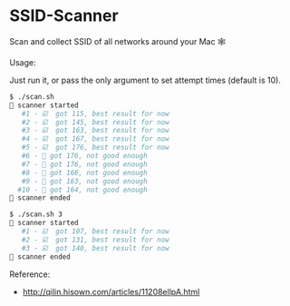 # SSID-Scanner

Scan and collect SSID of all networks around your Mac 🕸️

Usage:

Just run it, or pass the only argument to set attempt times (default is 10).

```bash
$ ./scan.sh
📶 scanner started
   #1 - ☑️  got 115, best result for now
   #2 - ☑️  got 145, best result for now
   #3 - ☑️  got 163, best result for now
   #4 - ☑️  got 167, best result for now
   #5 - ☑️  got 176, best result for now
   #6 - 🔄 got 176, not good enough
   #7 - 🔄 got 176, not good enough
   #8 - 🔄 got 166, not good enough
   #9 - 🔄 got 163, not good enough
  #10 - 🔄 got 164, not good enough
📶 scanner ended

$ ./scan.sh 3
📶 scanner started
   #1 - ☑️  got 107, best result for now
   #2 - ☑️  got 131, best result for now
   #3 - ☑️  got 140, best result for now
📶 scanner ended
```

Reference:

- http://qilin.hisown.com/articles/11208ellpA.html
